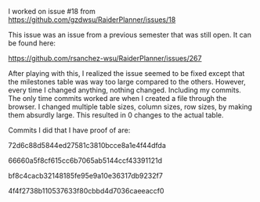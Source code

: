 I worked on issue #18 from https://github.com/gzdwsu/RaiderPlanner/issues/18  

This issue was an issue from a previous semester that was still open. It can be found here:

https://github.com/rsanchez-wsu/RaiderPlanner/issues/267

After playing with this, I realized the issue seemed to be fixed except that the milestones table was way too large compared to the others. However, every time I changed anything, nothing changed. Including my commits. The only time commits worked are when I created a file through the browser. I changed multiple table sizes, column sizes, row sizes, by making them absurdly large. This resulted in 0 changes to the actual table.

Commits I did that I have proof of are:

72d6c88d5844ed27581c3810bcce8a1e4f44dfda

66660a5f8cf615cc6b7065ab5144ccf43391121d

bf8c4cacb32148185fe95e9a10e36317db9232f7

4f4f2738b110537633f80cbbd4d7036caeeaccf0